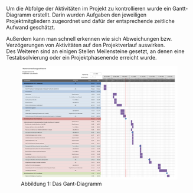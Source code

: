 
Um die Abfolge der Aktivitäten im Projekt zu kontrollieren wurde ein Gantt-Diagramm erstellt. Darin wurden Aufgaben den jeweiligen Projektmitgliedern zugeordnet und dafür der entsprechende zeitliche Aufwand geschätzt.

Außerdem kann man schnell erkennen wie sich Abweichungen bzw. Verzögerungen von Aktivitäten auf den Projektverlauf auswirken.    
Des Weiteren sind an einigen Stellen Meilensteine gesetzt, an denen eine Testabsolvierung oder ein Projektphasenende erreicht wurde.

<figure>
  <a href="https://raw.githubusercontent.com/notenverwaltung/Notenverwaltungssoftware/master/Bilder/Gant-Diagramm.png" data-toggle="lightbox" data-title="Ganttdiagramm" data-footer="Ablauf der Projektplanung">
  <img src="https://raw.githubusercontent.com/notenverwaltung/Notenverwaltungssoftware/master/Bilder/Gant-Diagramm.png" class="img-fluid"> </a>
  <figcaption>Abbildung 1: Das Gant-Diagramm</figcaption>
</figure>



